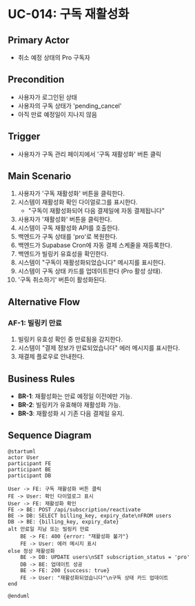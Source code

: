 # UC-014: 구독 재활성화

## Primary Actor
- 취소 예정 상태의 Pro 구독자

## Precondition
- 사용자가 로그인된 상태
- 사용자의 구독 상태가 'pending_cancel'
- 아직 만료 예정일이 지나지 않음

## Trigger
- 사용자가 구독 관리 페이지에서 '구독 재활성화' 버튼 클릭

## Main Scenario

1. 사용자가 '구독 재활성화' 버튼을 클릭한다.
2. 시스템이 재활성화 확인 다이얼로그를 표시한다.
   - "구독이 재활성화되어 다음 결제일에 자동 결제됩니다"
3. 사용자가 '재활성화' 버튼을 클릭한다.
4. 시스템이 구독 재활성화 API를 호출한다.
5. 백엔드가 구독 상태를 'pro'로 복원한다.
6. 백엔드가 Supabase Cron에 자동 결제 스케줄을 재등록한다.
7. 백엔드가 빌링키 유효성을 확인한다.
8. 시스템이 "구독이 재활성화되었습니다" 메시지를 표시한다.
9. 시스템이 구독 상태 카드를 업데이트한다 (Pro 활성 상태).
10. '구독 취소하기' 버튼이 활성화된다.

## Alternative Flow

### AF-1: 빌링키 만료
1. 빌링키 유효성 확인 중 만료됨을 감지한다.
2. 시스템이 "결제 정보가 만료되었습니다" 에러 메시지를 표시한다.
3. 재결제 플로우로 안내한다.

## Business Rules

- **BR-1**: 재활성화는 만료 예정일 이전에만 가능.
- **BR-2**: 빌링키가 유효해야 재활성화 가능.
- **BR-3**: 재활성화 시 기존 다음 결제일 유지.

## Sequence Diagram

```plantuml
@startuml
actor User
participant FE
participant BE
participant DB

User -> FE: 구독 재활성화 버튼 클릭
FE -> User: 확인 다이얼로그 표시
User -> FE: 재활성화 확인
FE -> BE: POST /api/subscription/reactivate
BE -> DB: SELECT billing_key, expiry_date\nFROM users
DB -> BE: {billing_key, expiry_date}
alt 만료일 지남 또는 빌링키 만료
    BE -> FE: 400 {error: "재활성화 불가"}
    FE -> User: 에러 메시지 표시
else 정상 재활성화
    BE -> DB: UPDATE users\nSET subscription_status = 'pro'
    DB -> BE: 업데이트 성공
    BE -> FE: 200 {success: true}
    FE -> User: "재활성화되었습니다"\n구독 상태 카드 업데이트
end

@enduml
```
